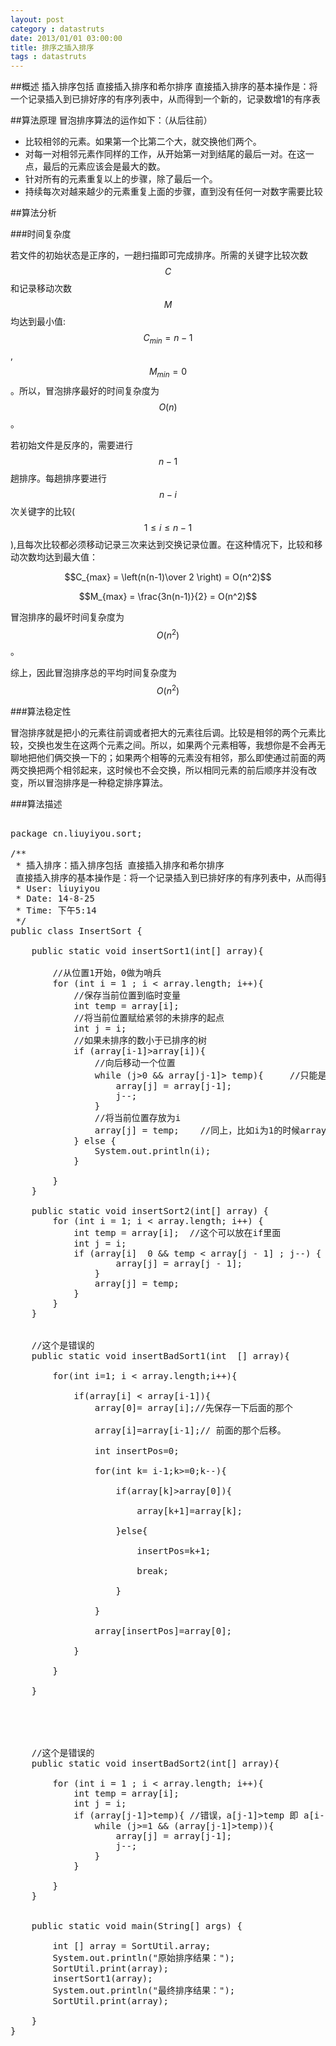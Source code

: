 ```yaml
---
layout: post
category : datastruts
date: 2013/01/01 03:00:00 
title: 排序之插入排序
tags : datastruts
---
```


##概述
插入排序包括 直接插入排序和希尔排序 直接插入排序的基本操作是：将一个记录插入到已排好序的有序列表中，从而得到一个新的，记录数增1的有序表

##算法原理
冒泡排序算法的运作如下：（从后往前）

- 比较相邻的元素。如果第一个比第二个大，就交换他们两个。
- 对每一对相邻元素作同样的工作，从开始第一对到结尾的最后一对。在这一点，最后的元素应该会是最大的数。
- 针对所有的元素重复以上的步骤，除了最后一个。
- 持续每次对越来越少的元素重复上面的步骤，直到没有任何一对数字需要比较

##算法分析

###时间复杂度

若文件的初始状态是正序的，一趟扫描即可完成排序。所需的关键字比较次数$$C$$和记录移动次数$$M$$均达到最小值:$$C_{min}=n-1$$,$$M_{min}=0$$。所以，冒泡排序最好的时间复杂度为$$O(n)$$ 。

若初始文件是反序的，需要进行$$n-1$$趟排序。每趟排序要进行$$n-i$$次关键字的比较($$1≤i≤n-1$$),且每次比较都必须移动记录三次来达到交换记录位置。在这种情况下，比较和移动次数均达到最大值：

$$C_{max} = \left(n(n-1)\over 2 \right) = O(n^2)$$

$$M_{max} = \frac{3n(n-1)}{2} = O(n^2)$$

冒泡排序的最坏时间复杂度为$$O(n^2)$$ 。

综上，因此冒泡排序总的平均时间复杂度为$$O(n^2)$$ 

###算法稳定性

冒泡排序就是把小的元素往前调或者把大的元素往后调。比较是相邻的两个元素比较，交换也发生在这两个元素之间。所以，如果两个元素相等，我想你是不会再无聊地把他们俩交换一下的；如果两个相等的元素没有相邻，那么即使通过前面的两两交换把两个相邻起来，这时候也不会交换，所以相同元素的前后顺序并没有改变，所以冒泡排序是一种稳定排序算法。

###算法描述

<pre class="brush: java;">

package cn.liuyiyou.sort;

/**
 * 插入排序：插入排序包括 直接插入排序和希尔排序
 直接插入排序的基本操作是：将一个记录插入到已排好序的有序列表中，从而得到一个新的，记录数增1的有序表。
 * User: liuyiyou
 * Date: 14-8-25
 * Time: 下午5:14
 */
public class InsertSort {

    public static void insertSort1(int[] array){

        //从位置1开始，0做为哨兵
        for (int i = 1 ; i < array.length; i++){
            //保存当前位置到临时变量
            int temp = array[i];
            //将当前位置赋给紧邻的未排序的起点
            int j = i;
            //如果未排序的数小于已排序的树
            if (array[i-1]>array[i]){
                //向后移动一个位置
                while (j>0 && array[j-1]> temp){     //只能是temp，不能是array[i] ,如果是array[i],在执行下面这句话的时候，array[i]会改的值被改变了
                    array[j] = array[j-1];
                    j--;
                }
                //将当前位置存放为i
                array[j] = temp;    //同上，比如i为1的时候array[i]=3，array[j-1]为1，执行while里面的前移之后，array[j]=array[i]=3.而实际的情况应该是array[j]
            } else {
                System.out.println(i);
            }

        }
    }

    public static void insertSort2(int[] array) {
        for (int i = 1; i < array.length; i++) {
            int temp = array[i];  //这个可以放在if里面
            int j = i;
            if (array[i] <array[i - 1] ) {
                for ( ; j > 0 && temp < array[j - 1] ; j--) {
                    array[j] = array[j - 1];
                }
                array[j] = temp;
            }
        }
    }


    //这个是错误的
    public static void insertBadSort1(int  [] array){

        for(int i=1; i < array.length;i++){

            if(array[i] < array[i-1]){
                array[0]= array[i];//先保存一下后面的那个

                array[i]=array[i-1];// 前面的那个后移。

                int insertPos=0;

                for(int k= i-1;k>=0;k--){

                    if(array[k]>array[0]){

                        array[k+1]=array[k];

                    }else{

                        insertPos=k+1;

                        break;

                    }

                }

                array[insertPos]=array[0];

            }

        }

    }





    //这个是错误的
    public static void insertBadSort2(int[] array){

        for (int i = 1 ; i < array.length; i++){
            int temp = array[i];
            int j = i;
            if (array[j-1]>temp){ //错误，a[j-1]>temp 即 a[i-1]>a[i] ，这个每次从外层循环都会成立，应该是a[i-1]>a[i]
                while (j>=1 && (array[j-1]>temp)){
                    array[j] = array[j-1];
                    j--;
                }
            }

        }
    }


    public static void main(String[] args) {

        int [] array = SortUtil.array;
        System.out.println("原始排序结果：");
        SortUtil.print(array);
        insertSort1(array);
        System.out.println("最终排序结果：");
        SortUtil.print(array);

    }
}


</pre>